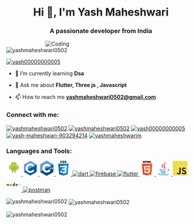 
<h1 align="center">Hi 👋, I'm Yash Maheshwari</h1>
<h3 align="center">A passionate developer from India</h3>
<img align="right" alt="Coding" width="400" src="https://media.tenor.com/rePDfDWO3XoAAAAd/hacking.gif">

<p align="left"> <img src="https://komarev.com/ghpvc/?username=yashmaheshwari0502&label=Profile%20views&color=0e75b6&style=flat" alt="yashmaheshwari0502" /> </p>

<p align="left"> <a href="https://twitter.com/yash00000000005" target="blank"><img src="https://img.shields.io/twitter/follow/yash00000000005?logo=twitter&style=for-the-badge" alt="yash00000000005" /></a> </p>

- 🌱 I’m currently learning **Dsa**

- 💬 Ask me about **Flutter, Three js , Javascript**

- 📫 How to reach me **yashmaheshwari0502@gmail.com**

<h3 align="left">Connect with me:</h3>
<p align="left">
<a href="https://codepen.io/yashmaheshwari0502" target="blank"><img align="center" src="https://raw.githubusercontent.com/rahuldkjain/github-profile-readme-generator/master/src/images/icons/Social/codepen.svg" alt="yashmaheshwari0502" height="30" width="40" /></a>
<a href="https://dev.to/yashmaheshwari0502" target="blank"><img align="center" src="https://raw.githubusercontent.com/rahuldkjain/github-profile-readme-generator/master/src/images/icons/Social/devto.svg" alt="yashmaheshwari0502" height="30" width="40" /></a>
<a href="https://twitter.com/yash00000000005" target="blank"><img align="center" src="https://raw.githubusercontent.com/rahuldkjain/github-profile-readme-generator/master/src/images/icons/Social/twitter.svg" alt="yash00000000005" height="30" width="40" /></a>
<a href="https://linkedin.com/in/yash-maheshwari-903294214" target="blank"><img align="center" src="https://raw.githubusercontent.com/rahuldkjain/github-profile-readme-generator/master/src/images/icons/Social/linked-in-alt.svg" alt="yash-maheshwari-903294214" height="30" width="40" /></a>
<a href="https://instagram.com/yashmaheshwarim" target="blank"><img align="center" src="https://raw.githubusercontent.com/rahuldkjain/github-profile-readme-generator/master/src/images/icons/Social/instagram.svg" alt="yashmaheshwarim" height="30" width="40" /></a>
</p>

<h3 align="left">Languages and Tools:</h3>
<p align="left"> <a href="https://developer.android.com" target="_blank" rel="noreferrer"> <img src="https://raw.githubusercontent.com/devicons/devicon/master/icons/android/android-original-wordmark.svg" alt="android" width="40" height="40"/> </a> <a href="https://www.cprogramming.com/" target="_blank" rel="noreferrer"> <img src="https://raw.githubusercontent.com/devicons/devicon/master/icons/c/c-original.svg" alt="c" width="40" height="40"/> </a> <a href="https://www.w3schools.com/cpp/" target="_blank" rel="noreferrer"> <img src="https://raw.githubusercontent.com/devicons/devicon/master/icons/cplusplus/cplusplus-original.svg" alt="cplusplus" width="40" height="40"/> </a> <a href="https://www.w3schools.com/css/" target="_blank" rel="noreferrer"> <img src="https://raw.githubusercontent.com/devicons/devicon/master/icons/css3/css3-original-wordmark.svg" alt="css3" width="40" height="40"/> </a> <a href="https://dart.dev" target="_blank" rel="noreferrer"> <img src="https://www.vectorlogo.zone/logos/dartlang/dartlang-icon.svg" alt="dart" width="40" height="40"/> </a> <a href="https://firebase.google.com/" target="_blank" rel="noreferrer"> <img src="https://www.vectorlogo.zone/logos/firebase/firebase-icon.svg" alt="firebase" width="40" height="40"/> </a> <a href="https://flutter.dev" target="_blank" rel="noreferrer"> <img src="https://www.vectorlogo.zone/logos/flutterio/flutterio-icon.svg" alt="flutter" width="40" height="40"/> </a> <a href="https://www.w3.org/html/" target="_blank" rel="noreferrer"> <img src="https://raw.githubusercontent.com/devicons/devicon/master/icons/html5/html5-original-wordmark.svg" alt="html5" width="40" height="40"/> </a> <a href="https://www.java.com" target="_blank" rel="noreferrer"> <img src="https://raw.githubusercontent.com/devicons/devicon/master/icons/java/java-original.svg" alt="java" width="40" height="40"/> </a> <a href="https://developer.mozilla.org/en-US/docs/Web/JavaScript" target="_blank" rel="noreferrer"> <img src="https://raw.githubusercontent.com/devicons/devicon/master/icons/javascript/javascript-original.svg" alt="javascript" width="40" height="40"/> </a> <a href="https://nodejs.org" target="_blank" rel="noreferrer"> <img src="https://raw.githubusercontent.com/devicons/devicon/master/icons/nodejs/nodejs-original-wordmark.svg" alt="nodejs" width="40" height="40"/> </a> <a href="https://postman.com" target="_blank" rel="noreferrer"> <img src="https://www.vectorlogo.zone/logos/getpostman/getpostman-icon.svg" alt="postman" width="40" height="40"/> </a> </p>

<p><img align="left" src="https://github-readme-stats.vercel.app/api/top-langs?username=yashmaheshwari0502&show_icons=true&locale=en&layout=compact" alt="yashmaheshwari0502" /></p>

<p>&nbsp;<img align="center" src="https://github-readme-stats.vercel.app/api?username=yashmaheshwari0502&show_icons=true&locale=en" alt="yashmaheshwari0502" /></p>

<p><img align="center" src="https://github-readme-streak-stats.herokuapp.com/?user=yashmaheshwari0502&" alt="yashmaheshwari0502" /></p>
